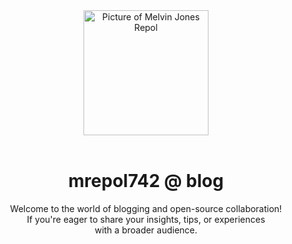 <div align="center">
    <img align="center" src="/images/melvin-jones-repol.circle.png" alt="Picture of Melvin Jones Repol" width="200"><br><br>
    <h1>mrepol742 @ blog</h1>
    <p>Welcome to the world of blogging and open-source collaboration!<br> If you're eager to share your insights, tips, or experiences<br> with a broader audience.</p>

</div>